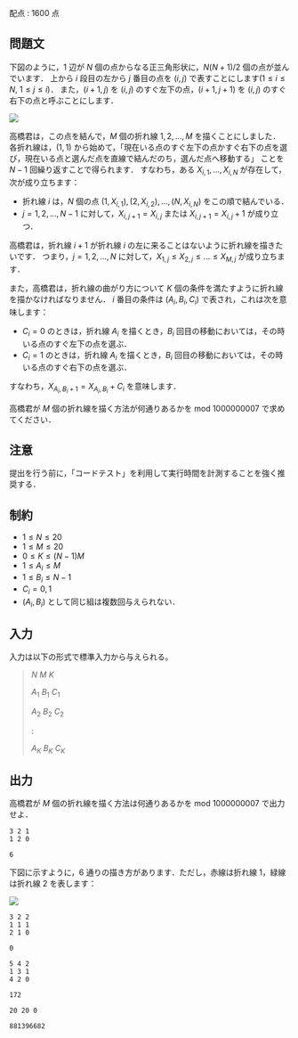 配点 : $1600$ 点

## 問題文

下図のように，$1$ 辺が $N$ 個の点からなる正三角形状に，$N(N+1)/2$ 個の点が並んでいます．
上から $i$ 段目の左から $j$ 番目の点を $(i, j)$ で表すことにします($1 \leq i \leq N$, $1 \leq j \leq i$)．
また，$(i+1, j)$ を $(i, j)$ のすぐ左下の点，$(i+1, j+1)$ を $(i, j)$ のすぐ右下の点と呼ぶことにします．

![](https://atcoder.jp/img/agc017/8d354fb1a389a0aa5b64ba93f6ca7801.png)

高橋君は，この点を結んで，$M$ 個の折れ線 $1, 2, ..., M$ を描くことにしました．
各折れ線は，$(1, 1)$ から始めて，「現在いる点のすぐ左下の点かすぐ右下の点を選び，現在いる点と選んだ点を直線で結んだのち，選んだ点へ移動する」
ことを $N-1$ 回繰り返すことで得られます．
すなわち，ある $X_{i,1}, ..., X_{i,N}$ が存在して，次が成り立ちます：

- 折れ線 $i$ は，$N$ 個の点 $(1, X_{i,1}), (2, X_{i,2}), ..., (N, X_{i,N})$ をこの順で結んでいる．
- $j=1, 2, ..., N-1$ に対して，$X_{i,j+1} = X_{i,j}$ または $X_{i,j+1} = X_{i,j}+1$ が成り立つ．

高橋君は，折れ線 $i+1$ が折れ線 $i$ の左に来ることはないように折れ線を描きたいです．
つまり，$j=1, 2, ..., N$ に対して，$X_{1,j} \leq X_{2,j} \leq ... \leq X_{M,j}$ が成り立ちます．

また，高橋君は，折れ線の曲がり方について $K$ 個の条件を満たすように折れ線を描かなければなりません．
$i$ 番目の条件は $(A_i, B_i, C_i)$ で表され，これは次を意味します：

- $C_i=0$ のときは，折れ線 $A_i$ を描くとき，$B_i$ 回目の移動においては，その時いる点のすぐ左下の点を選ぶ．
- $C_i=1$ のときは，折れ線 $A_i$ を描くとき，$B_i$ 回目の移動においては，その時いる点のすぐ右下の点を選ぶ．

すなわち，$X_{A_i, {B_i}+1} = X_{A_i, B_i} + C_i$ を意味します．

高橋君が $M$ 個の折れ線を描く方法が何通りあるかを mod $1000000007$ で求めてください．

## 注意

提出を行う前に，「コードテスト」を利用して実行時間を計測することを強く推奨する．

## 制約

- $1 \leq N \leq 20$
- $1 \leq M \leq 20$
- $0 \leq K \leq (N-1)M$
- $1 \leq A_i \leq M$
- $1 \leq B_i \leq N-1$
- $C_i = 0,1$
- $(A_i, B_i)$ として同じ組は複数回与えられない．

## 入力

入力は以下の形式で標準入力から与えられる。

> $N$ $M$ $K$
> 
> $A_1$ $B_1$ $C_1$
> 
> $A_2$ $B_2$ $C_2$
> 
> :
> 
> $A_K$ $B_K$ $C_K$

## 出力

高橋君が $M$ 個の折れ線を描く方法は何通りあるかを mod $1000000007$ で出力せよ．

```input1
3 2 1
1 2 0
```

```output1
6
```

下図に示すように，$6$ 通りの描き方があります．ただし，赤線は折れ線 $1$，緑線は折れ線 $2$ を表します：

![](https://atcoder.jp/img/agc017/75921b6e5a59ab17b4c07ada848b9f14.png)

```input2
3 2 2
1 1 1
2 1 0
```

```output2
0
```

```input3
5 4 2
1 3 1
4 2 0
```

```output3
172
```

```input4
20 20 0
```

```output4
881396682
```